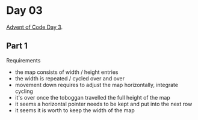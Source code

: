 # Day 03

[Advent of Code Day 3](https://adventofcode.com/2020/day/3).

## Part 1

Requirements

* the map consists of width / height entries
* the width is repeated / cycled over and over
* movement down requires to adjust the map horizontally, integrate cycling
* it's over once the toboggan travelled the full height of the map
* it seems a horizontal pointer needs to be kept and put into the next row
* it seems it is worth to keep the width of the map
